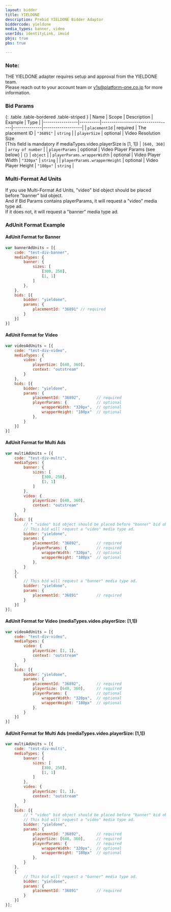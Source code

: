 ```yaml
---
layout: bidder
title: YIELDONE
description: Prebid YIELDONE Bidder Adaptor
biddercode: yieldone
media_types: banner, video
userIds: identityLink, imuid
pbjs: true
pbs: true

---
```


### Note:

THE YIELDONE adapter requires setup and approval from the YIELDONE team.<br/>
Please reach out to your account team or y1s@platform-one.co.jp for more information.


### Bid Params

{: .table .table-bordered .table-striped }
| Name            | Scope    | Description                      | Example      | Type              |
|-----------------|----------|----------------------------------|--------------|-------------------|
| `placementId`   | required | The placement ID                 | `"36891"`    | `string`          |
| `playerSize`    | optional | Video Resolution Size<br/>(This field is mandatory if mediaTypes.video.playerSize is [1, 1]) | `[640, 360]` | `array of number` |
| `playerParams`  | optional | Video Player Params (see below)  | `{}`         | `object` |
| `playerParams.wrapperWidth`  | optional | Video Player Width  | `"320px"`    | `string` |
| `playerParams.wrapperHeight` | optional | Video Player Height | `"180px"`    | `string` |


### Multi-Format Ad Units

If you use Multi-Format Ad Units, "video" bid object should be placed before "banner" bid object.<br/>
And if Bid Params contains playerParams, it will request a "video" media type ad.<br/>
If it does not, it will request a "banner" media type ad.


### AdUnit Format Example

#### AdUnit Format for Banner
```javascript
var bannerAdUnits = [{
    code: "test-div-banner",
    mediaTypes: {
        banner: {
            sizes: [
                [300, 250],
                [1, 1]
            ]
        },
    },
    bids: [{
        bidder: "yieldone",
        params: {
            placementId: "36891" // required
        }
    }]
}]
```


#### AdUnit Format for Video
```javascript
var videoAdUnits = [{
    code: "test-div-video",
    mediaTypes: {
        video: {
            playerSize: [640, 360],
            context: "outstream"
        }
    },
    bids: [{
        bidder: "yieldone",
        params: {
            placementId: "36892",       // required
            playerParams: {             // optional
                wrapperWidth: "320px",  // optional
                wrapperHeight: "180px"  // optional
            },
        }
    }]
}]
```


#### AdUnit Format for Multi Ads
```javascript
var multiAdUnits = [{
    code: "test-div-multi",
    mediaTypes: {
        banner: {
            sizes: [
                [300, 250],
                [1, 1]
            ]
        },
        video: {
            playerSize: [640, 360],
            context: "outstream"
        }
    },
    bids: [{
        // * "video" bid object should be placed before "banner" bid object.
        // This bid will request a "video" media type ad.
        bidder: "yieldone",
        params: {
            placementId: "36892",       // required
            playerParams: {             // required
                wrapperWidth: "320px",  // optional
                wrapperHeight: "180px"  // optional
            },
        }
    },
    {
        // This bid will request a "banner" media type ad.
        bidder: "yieldone",
        params: {
            placementId: "36891"        // required
        }
    }]
}];
```


#### AdUnit Format for Video (mediaTypes.video.playerSize: [1,1])
```javascript
var videoAdUnits = [{
    code: "test-div-video",
    mediaTypes: {
        video: {
            playerSize: [1, 1],
            context: "outstream"
        }
    },
    bids: [{
        bidder: "yieldone",
        params: {
            placementId: "36892",       // required
            playerSize: [640, 360],     // required
            playerParams: {             // optional
                wrapperWidth: "320px",  // optional
                wrapperHeight: "180px"  // optional
            },
        }
    }]
}]
```


#### AdUnit Format for Multi Ads (mediaTypes.video.playerSize: [1,1])
```javascript
var multiAdUnits = [{
    code: "test-div-multi",
    mediaTypes: {
        banner: {
            sizes: [
                [300, 250],
                [1, 1]
            ]
        },
        video: {
            playerSize: [1, 1],
            context: "outstream"
        }
    },
    bids: [{
        // * "video" bid object should be placed before "banner" bid object.
        // This bid will request a "video" media type ad.
        bidder: "yieldone",
        params: {
            placementId: "36892",       // required
            playerSize: [640, 360],     // required
            playerParams: {             // required
                wrapperWidth: "320px",  // optional
                wrapperHeight: "180px"  // optional
            },
        }
    },
    {
        // This bid will request a "banner" media type ad.
        bidder: "yieldone",
        params: {
            placementId: "36891"        // required
        }
    }]
}];
```
